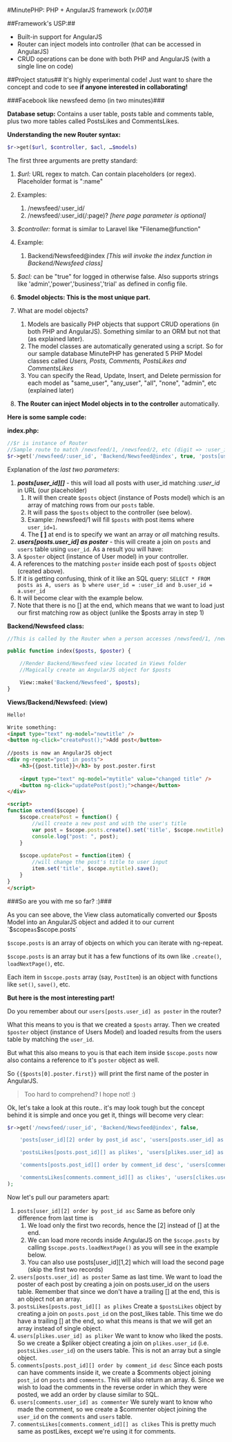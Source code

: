 #MinutePHP: PHP + AngularJS framework (*v.001*)#

##Framework's USP:##
- Built-in support for AngularJS
- Router can inject models into controller (that can be accessed in AngularJS)
- CRUD operations can be done with both PHP and AngularJS (with a single line on code)

##Project status##
It's highly experimental code! Just want to share the concept and code to see **if anyone interested in collaborating!**

###Facebook like newsfeed demo (in two minutes)###

**Database setup:** Contains a user table, posts table and comments table, plus two more tables called PostsLikes and CommentsLikes.

**Understanding the new Router syntax:**

```php 
$r->get($url, $controller, $acl, …$models)
```

The first three arguments are pretty standard:

1. *$url:* URL regex to match. Can contain placeholders (or regex). Placeholder format is ":name"
  1. Examples:
     1. /newsfeed/:user\_id/
     2. /newsfeed/:user\_id(/:page)? *[here page parameter is optional]*

2. *$controller:* format is similar to Laravel like "Filename@function"
  1. Example:
     1. Backend/Newsfeed@index *[This will invoke the index function in Backend/Newsfeed class]*

3. *$acl:* can be "true" for logged in otherwise false. Also supports strings like 'admin','power','business','trial' as defined in config file.
4. **$model objects: This is the most unique part.**
  1. What are model objects?
     1. Models are basically PHP objects that support CRUD operations (in both PHP and AngularJS). Something similar to an ORM but not that (as explained later).
     2. The model classes are automatically generated using a script. So for our sample database MinutePHP has generated 5 PHP Model classes called *Users, Posts, Comments, PostsLikes and CommentsLikes*
     3. You can specify the Read, Update, Insert, and Delete permission for each model as "same\_user", "any\_user", "all", "none", "admin", etc (explained later)

5. **The Router can inject Model objects in to the controller** automatically. 

**Here is some sample code:**

**index.php:**
```php
//$r is instance of Router
//Sample route to match /newsfeed/1, /newsfeed/2, etc (digit => :user_id)
$r->get('/newsfeed/:user_id', 'Backend/Newsfeed@index', true, 'posts[user_id][]', 'users[posts.user_id] as poster')
```

Explanation of the *last two parameters*:
   
1. ***posts[user_id][]*** - this will load all posts with user_id matching *:user_id* in URL (our placeholder)
   1.  It will then create `$posts` object (instance of Posts model) which is an array of matching rows from our `posts` table.
   2.  It will pass the `$posts` object to the controller (see below). 
   3. Example: /newsfeed/1 will fill `$posts` with post items where `user_id=1`.
   4. The **[ ]** at end is to specify we want an array or *all* matching results.
2.  ***users[posts.user_id] as poster*** - this will create a join on `posts` and `users` table using `user_id`. As a result you will have:
   1. A `$poster` object (instance of User model) in your controller. 
   2. A references to the matching `poster` inside each post of `$posts` object (created above).
   3. If it is getting confusing, think of it like an SQL query:
```SELECT * FROM posts as A, users as b where user_id = :user_id and b.user_id = a.user_id```
   4. It will become clear with the example below.
  5. Note that there is no [] at the end, which means that we want to load just our first matching row as object (unlike the $posts array in step 1)

**Backend/Newsfeed class:**
```php
//This is called by the Router when a person accesses /newsfeed/1, /newsfeed/2, etc in browser

public function index($posts, $poster) {

    //Render Backend/Newsfeed view located in Views folder 
    //Magically create an AngularJS object for $posts

	View::make('Backend/Newsfeed', $posts); 
}
```
**Views/Backend/Newsfeed: (view)**
```html
Hello!

Write something:
<input type="text" ng-model="newtitle" />
<button ng-click="createPost();">Add post</button>
	
//posts is now an AngularJS object
<div ng-repeat="post in posts">
	<h3>{{post.title}}</h3> by post.poster.first
	
	<input type="text" ng-model="mytitle" value="changed title" />
	<button ng-click="updatePost(post);">change</button>
</div>

<script>
function extend($scope) {
	$scope.createPost = function() {
	    //will create a new post and with the user's title
		var post = $scope.posts.create().set('title', $scope.newtitle).save();
		console.log("post: ", post);
	}
		
	$scope.updatePost = function(item) {
		//will change the post's title to user input
		item.set('title', $scope.mytitle).save();
	}
}
</script>
```

###So are you with me so far? :)###

As you can see above, the View class automatically converted our $posts Model into an AngularJS object and added it to our current `$scope` as `$scope.posts`

`$scope.posts` is an array of objects on which you can iterate with ng-repeat.

`$scope.posts` is an array but it has a few functions of its own like `.create()`, `loadNextPage()`, etc. 

Each item in `$scope.posts` array (say, `PostItem`) is an object with functions like `set()`, `save()`, etc.

**But here is the most interesting part!**

Do you remember about our `users[posts.user_id] as poster` in the router? 

What this means to you is that we created a `$posts` array. Then we created `$poster` object (instance of Users Model) and loaded results from the users table by matching the `user_id`.

But what this also means to you is that each item inside `$scope.posts` now also contains a reference to it's `poster` object as well.

So `{{$posts[0].poster.first}}` will print the first name of the poster in AngularJS.

>Too hard to comprehend? I hope not! :)

Ok, let's take a look at this route.. it's may look tough but the concept behind it is simple and once you get it, things will become very clear:

```php
$r->get('/newsfeed/:user_id', 'Backend/Newsfeed@index', false,

    'posts[user_id][2] order by post_id asc', 'users[posts.user_id] as poster',

    'postsLikes[posts.post_id][] as plikes', 'users[plikes.user_id] as pliker',

    'comments[posts.post_id][] order by comment_id desc', 'users[comments.user_id] as commenter',

    'commentsLikes[comments.comment_id][] as clikes', 'users[clikes.user_id] as cliker'
);
```

Now let's pull our parameters apart:

1. `posts[user_id][2] order by post_id asc` Same as before only difference from last time is
   1. We load only the first two records, hence the [2] instead of [] at the end. 
   2. We can load more records inside AngularJS on the `$scope.posts` by calling `$scope.posts.loadNextPage()` as you will see in the example below.
   3. You can also use posts[user_id][1,2] which will load the second page (skip the first two records)
2.  `users[posts.user_id] as poster` Same as last time. We want to load the poster of each post by creating a join on posts.user_id on the users table. Remember that since we don't have a trailing [] at the end, this is an object not an array.
3. `postsLikes[posts.post_id][] as plikes` Create a `$postsLikes` object by creating a join on `posts.post_id` on the post_likes table. This time we do have a trailing [] at the end, so what this means is that we will get an array instead of single object.
4. `users[plikes.user_id] as pliker` We want to know who liked the posts. So we create a $pliker object creating a join on `plikes.user_id` (i.e. `postsLikes.user_id`) on the users table. This is not an array but a single object.
5. `comments[posts.post_id][] order by comment_id desc` Since each posts can have comments inside it, we create a $comments object joining `post_id` on `posts` and `comments`. This will also return an array. 
   6. Since we wish to load the comments in the reverse order in which they were posted, we add an order by clause similar to SQL.
6. `users[comments.user_id] as commenter` We surely want to know who made the comment, so we create a $commenter object joining the `user_id` on the `comments` and `users` table.
7. `commentsLikes[comments.comment_id][] as clikes` This is pretty much same as postLikes, except we're using it for comments.



